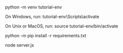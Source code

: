 python -m venv tutorial-env

On Windows, run:
tutorial-env\Scripts\activate

On Unix or MacOS, run:
source tutorial-env/bin/activate

python -m pip install -r requirements.txt

node server.js